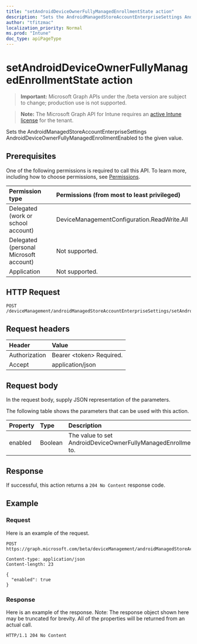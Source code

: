 ```yaml
---
title: "setAndroidDeviceOwnerFullyManagedEnrollmentState action"
description: "Sets the AndroidManagedStoreAccountEnterpriseSettings AndroidDeviceOwnerFullyManagedEnrollmentEnabled to the given value."
author: "tfitzmac"
localization_priority: Normal
ms.prod: "Intune"
doc_type: apiPageType
---
```


# setAndroidDeviceOwnerFullyManagedEnrollmentState action

> **Important:** Microsoft Graph APIs under the /beta version are subject to change; production use is not supported.

> **Note:** The Microsoft Graph API for Intune requires an [active Intune license](https://go.microsoft.com/fwlink/?linkid=839381) for the tenant.

Sets the AndroidManagedStoreAccountEnterpriseSettings AndroidDeviceOwnerFullyManagedEnrollmentEnabled to the given value.

## Prerequisites
One of the following permissions is required to call this API. To learn more, including how to choose permissions, see [Permissions](/concepts/permissions-reference.md).

|Permission type|Permissions (from most to least privileged)|
|:---|:---|
|Delegated (work or school account)|DeviceManagementConfiguration.ReadWrite.All|
|Delegated (personal Microsoft account)|Not supported.|
|Application|Not supported.|

## HTTP Request
<!-- {
  "blockType": "ignored"
}
-->
``` http
POST /deviceManagement/androidManagedStoreAccountEnterpriseSettings/setAndroidDeviceOwnerFullyManagedEnrollmentState
```

## Request headers
|Header|Value|
|:---|:---|
|Authorization|Bearer &lt;token&gt; Required.|
|Accept|application/json|

## Request body
In the request body, supply JSON representation of the parameters.

The following table shows the parameters that can be used with this action.

|Property|Type|Description|
|:---|:---|:---|
|enabled|Boolean|The value to set AndroidDeviceOwnerFullyManagedEnrollmentEnabled to.|



## Response
If successful, this action returns a `204 No Content` response code.

## Example

### Request
Here is an example of the request.
``` http
POST https://graph.microsoft.com/beta/deviceManagement/androidManagedStoreAccountEnterpriseSettings/setAndroidDeviceOwnerFullyManagedEnrollmentState

Content-type: application/json
Content-length: 23

{
  "enabled": true
}
```

### Response
Here is an example of the response. Note: The response object shown here may be truncated for brevity. All of the properties will be returned from an actual call.
``` http
HTTP/1.1 204 No Content
```





